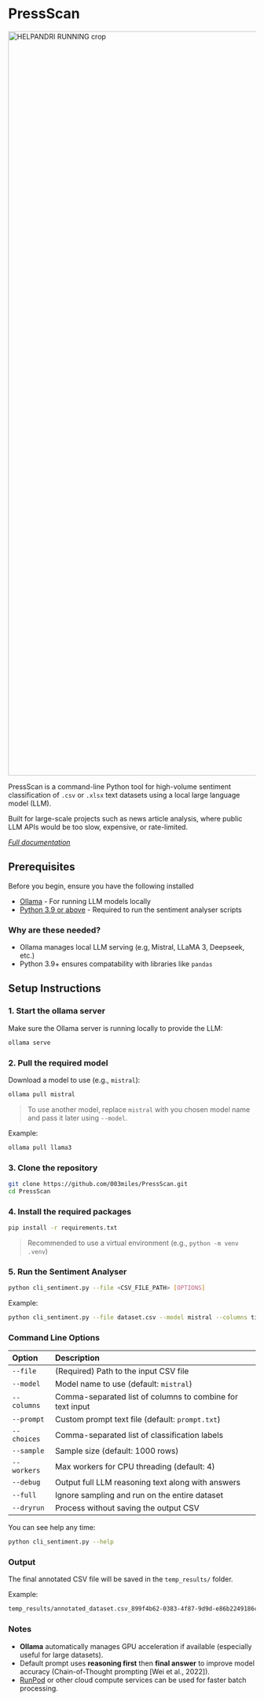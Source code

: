 # PressScan 
<img width="1512" alt="HELPANDRI RUNNING crop" src="https://github.com/user-attachments/assets/8c903cd7-6eca-47c9-97ae-bebbe4cd8526" />

PressScan is a command-line Python tool for high-volume sentiment classification of `.csv` or `.xlsx` text datasets using a local large language model (LLM).

Built for large-scale projects such as news article analysis, where public LLM APIs would be too slow, expensive, or rate-limited.

[*Full documentation*](https://github.com/003miles/PressScan/wiki)
## Prerequisites
Before you begin, ensure you have the following installed
- [Ollama](https://ollama.com/download) - For running LLM models locally
- [Python 3.9 or above](https://www.python.org/downloads/) - Required to run the sentiment analyser scripts
### Why are these needed?
- Ollama manages local LLM serving (e.g, Mistral, LLaMA 3, Deepseek, etc.)
- Python 3.9+ ensures compatability with libraries like `pandas`
## Setup Instructions
### 1. Start the ollama server
Make sure the Ollama server is running locally to provide the LLM:
```bash
ollama serve
```
### 2. Pull the required model
Download a model to use (e.g., `mistral`):
```bash
ollama pull mistral
```
> To use another model, replace `mistral` with you chosen model name and pass it later using `--model`.
 
Example:
```bash
ollama pull llama3
```
### 3. Clone the repository
```bash
git clone https://github.com/003miles/PressScan.git
cd PressScan
```
### 4. Install the required packages
```bash
pip install -r requirements.txt
```
> Recommended to use a virtual environment (e.g., `python -m venv .venv`)
### 5. Run the Sentiment Analyser
```bash
python cli_sentiment.py --file <CSV_FILE_PATH> [OPTIONS]
```
Example:
```bash
python cli_sentiment.py --file dataset.csv --model mistral --columns title,quotes --choices positive,negative,neutral,unrelated --sample 1000 --workers 8 --debug
```
### Command Line Options
| Option      | Description                                               |
|:------------|:----------------------------------------------------------|
| `--file`    | (Required) Path to the input CSV file                     |
| `--model`   | Model name to use (default: `mistral`)                    |
| `--columns` | Comma-separated list of columns to combine for text input |
| `--prompt`  | Custom prompt text file (default: `prompt.txt`)           |
| `--choices` | Comma-separated list of classification labels             |
| `--sample`  | Sample size (default: 1000 rows)                          |
| `--workers` | Max workers for CPU threading (default: 4)                |
| `--debug`   | Output full LLM reasoning text along with answers         |
| `--full`    | Ignore sampling and run on the entire dataset             |
| `--dryrun`  | Process without saving the output CSV                     |

You can see help any time:
```bash
python cli_sentiment.py --help
```
### Output
The final annotated CSV file will be saved in the `temp_results/` folder.

Example:
```bash
temp_results/annotated_dataset.csv_899f4b62-0383-4f87-9d9d-e86b2249186c.csv
```
### Notes
- **Ollama** automatically manages GPU acceleration if available (especially useful for large datasets).
- Default prompt uses **reasoning first** then **final answer** to improve model accuracy (Chain-of-Thought prompting [Wei et al., 2022]).
- [RunPod](https://runpod.io/) or other cloud compute services can be used for faster batch processing.
